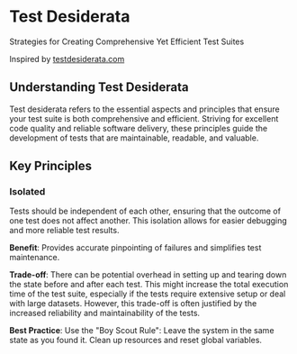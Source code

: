 # Test Desiderata

Strategies for Creating Comprehensive Yet Efficient Test Suites

Inspired by [testdesiderata.com](https://testdesiderata.com)

## Understanding Test Desiderata

Test desiderata refers to the essential aspects and principles that ensure your test suite is both comprehensive and
efficient. Striving for excellent code quality and reliable software delivery, these principles guide the development of
tests that are maintainable, readable, and valuable.

## Key Principles

### Isolated

Tests should be independent of each other, ensuring that the outcome of one test does not affect another. This isolation allows for easier debugging and more reliable test results.

**Benefit**: Provides accurate pinpointing of failures and simplifies test maintenance.

**Trade-off**: There can be potential overhead in setting up and tearing down the state before and after each test. This
might increase the total execution time of the test suite, especially if the tests require extensive setup or deal with
large datasets. However, this trade-off is often justified by the increased reliability and maintainability of the
tests.

**Best Practice**: Use the "Boy Scout Rule": Leave the system in the same state as you found it. Clean up resources and
reset global variables.